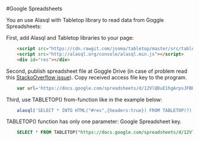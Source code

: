 #Google Spreadsheets

You an use Alasql with Tabletop library to read data from Goggle Spreadsheets:

First, add Alasql and Tabletop libraries to your page:
```html
    <script src="https://cdn.rawgit.com/jsoma/tabletop/master/src/tabletop.js"></script>
    <script src="http://alasql.org/console/alasql.min.js"></script>
    <div id="res"></div>
```

Second, publish spreadsheet file at Goggle Drive (in case of problem read this [StackoOverflow issue](http://stackoverflow.com/questions/28059346/get-json-feed-from-published-google-sheet)). Copy received access file key to the program.
```js
    var url='https://docs.google.com/spreadsheets/d/12VlQDuE1hgArpsJFBHlVbe4XN3CX5qwHvo-58ClMGzU/pubhtml';
```

Third, use TABLETOP() from-function like in the example below:
```js
    alasql('SELECT * INTO HTML("#res",{headers:true}) FROM TABLETOP(?)',[url]);
```

TABLETOP() function has only one parameter: Google Spreadsheet key.
```sql
    SELECT * FROM TABLETOP("https://docs.google.com/spreadsheets/d/12VlQDuE1hgArpsJFBHlVbe4XN3CX5qwHvo-58ClMGzU/pubhtml")
```
```